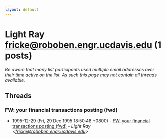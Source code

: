 ```yaml
---
layout: default
---
```


# Light Ray <fricke@roboben.engr.ucdavis.edu> (1 posts)

_Be aware that many list participants used multiple email addresses over their time active on the list. As such this page may not contain all threads available._

## Threads

### FW: your financial transactions posting (fwd)
+ 1995-12-29 (Fri, 29 Dec 1995 18:50:48 +0800) - [FW: your financial transactions posting (fwd)](/archive/1995/12/11059708670bfc829ac3f7c9385ac8cb86afff30415362cd3c5ef382d44997f2) - _Light Ray \<fricke@roboben.engr.ucdavis.edu\>_

